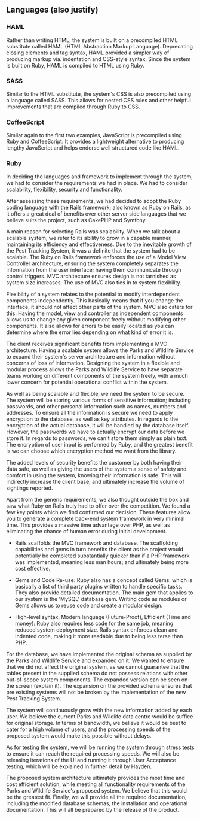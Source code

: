 ## Languages (also justify)

### HAML

Rather than writing HTML, the system is built on a precompiled HTML substitute called HAML (HTML Abstraction Markup Language). Deprecating closing elements and tag syntax, HAML provided a simpler way of producing markup via. indentation and CSS-style syntax. Since the system is built on Ruby, HAML is compiled to HTML using Ruby.

### SASS

Similar to the HTML substitute, the system's CSS is also precompiled using a language called SASS. This allows for nested CSS rules and other helpful improvements that are compiled through Ruby to CSS.

### CoffeeScript

Similar again to the first two examples, JavaScript is precompiled using Ruby and CoffeeScript. It provides a lightweight alternative to producing lengthy JavaScript and helps endorse well structured code like HAML.

### Ruby

In deciding the languages and framework to implement through the system, we had to consider the requirements we had in place. We had to consider scalability, flexibility, security and functionality.

After assessing these requirements, we had decided to adopt the Ruby coding language with the Rails framework; also known as Ruby on Rails, as it offers a great deal of benefits over other server side languages that we believe suits the project, such as CakePHP and Symfony.

A main reason for selecting Rails was scalability. When we talk about a scalable system, we refer to its ability to grow in a capable manner, maintaining its efficiency and effectiveness. Due to the inevitable growth of the Pest Tracking System, it was a definite that the system had to be scalable. The Ruby on Rails framework enforces the use of a Model View Controller architecture, ensuring the system completely separates the information from the user interface; having them communicate through control triggers. MVC architecture ensures design is not tarnished as system size increases. The use of MVC also ties in to system flexibility.

Flexibility of a system relates to the potential to modify interdependent components independently. This basically means that if you change the interface, it should not affect other parts of the system. MVC also caters for this. Having the model, view and controller as independent components allows us to change any given component freely without modifying other components. It also allows for errors to be easily located as you can determine where the error lies depending on what kind of error it is.

The client receives significant benefits from implementing a MVC architecture. Having a scalable system allows the Parks and Wildlife Service to expand their system's server architecture and information without concerns of loss of information. Designing the system in a flexible and modular process allows the Parks and Wildlife Service to have separate teams working on different components of the system freely, with a much lower concern for potential operational conflict within the system.

As well as being scalable and flexible, we need the system to be secure. The system will be storing various forms of sensitive information; including passwords, and other personal information such as names, numbers and addresses. To ensure all the information is secure we need to apply encryption to the database, as well as key attributes. In regards to the encryption of the actual database, it will be handled by the database itself. However, the passwords we have to actually encrypt our data before we store it. In regards to passwords, we can't store them simply as plain text. The encryption of user input is performed by Ruby, and the greatest benefit is we can choose which encryption method we want from the library.

The added levels of security benefits the customer by both having their data safe, as well as giving the users of the system a sense of safety and comfort in using the system, knowing their information is safe. This will indirectly increase the client base, and ultimately increase the volume of sightings reported.

Apart from the generic requirements, we also thought outside the box and saw what Ruby on Rails truly had to offer over the competition. We found a few key points which we find confirmed our decision. These features allow you to generate a complete back-end system framework in very minimal time. This provides a massive time advantage over PHP, as well as eliminating the chance of human error during initial development. 

* Rails scaffolds the MVC framework and database. The scaffolding capabilities and gems in turn benefits the client as the project would potentially be completed substantially quicker than if a PHP framework was implemented, meaning less man hours; and ultimately being more cost effective.

* Gems and Code Re-use: Ruby also has a concept called Gems, which is basically a list of third party plugins written to handle specific tasks. They also provide detailed documentation. The main gem that applies to our system is the 'MySQL' database gem. Writing code as modules or Gems allows us to reuse code and create a modular design.

* High-level syntax, Modern language (Future-Proof), Efficient (Time and money): Ruby also requires less code for the same job, meaning reduced system deployment size. Rails syntax enforces clean and indented code, making it more readable due to being less terse than PHP. 

For the database, we have implemented the original schema as supplied by the Parks and Wildlife Service and expanded on it. We wanted to ensure that we did not affect the original system, as we cannot guarantee that the tables present in the supplied schema do not possess relations with other out-of-scope system components. The expanded version can be seen on the screen (explain it). The expansion on the provided schema ensures that pre existing systems will not be broken by the implementation of the new Pest Tracking System.

The system will continuously grow with the new information added by each user. We believe the current Parks and Wildlife data centre would be suffice for original storage. In terms of bandwidth, we believe it would be best to cater for a high volume of users, and the processing speeds of the proposed system would make this possible without delays.

As for testing the system, we will be running the system through stress tests to ensure it can reach the required processing speeds. We will also be releasing iterations of the UI and running it through User Acceptance testing, which will be explained in further detail by Hayden.

The proposed system architecture ultimately provides the most time and cost efficient solution, while meeting all functionality requirements of the Parks and Wildlife Service's proposed system. We believe that this would be the greatest fit. Finally, we will provide all the required documentation, including the modified database schemas, the installation and operational documentation. This will all be prepared by the release of the product.